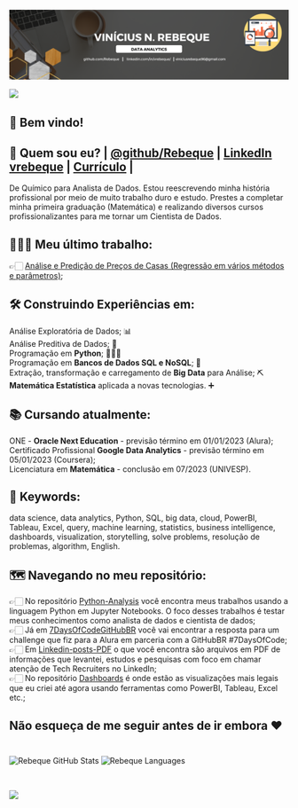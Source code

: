 ![alt text](https://github.com/Rebeque/LinkedIn-Posts-PDF/blob/main/3%20Banner%20Linkedin%20Data%20Analytics.png?raw=true)

![](https://komarev.com/ghpvc/?username=Rebeque&color=242424&style=plastic&label=VISITAS)

##   👋 Bem vindo! 

##   👀 Quem sou eu? | [@github/Rebeque](github.com/Rebeque) | [LinkedIn vrebeque](linkedin.com/in/vrebeque) | [Currículo](https://ssr.resume.tools/to-image/ssid-RaVZ7NcHP-1.webp?cache=ebe22b7abc&size=1400) | <br>
  De Químico para Analista de Dados. Estou reescrevendo minha história profissional por meio de muito trabalho duro e estudo. Prestes a completar minha primeira graduação (Matemática) e realizando diversos cursos profissionalizantes para me tornar um Cientista de Dados. <br>
  
##  👨🏻‍💻 Meu último trabalho: <br>
  👉🏻 <a href="https://github.com/Rebeque/Python-Analysis/blob/main/Pre%C3%A7o%20de%20Casas%20-%20T%C3%A9cnicas%20de%20Regress%C3%A3o%20Avan%C3%A7adas%20-%20Kaggle.ipynb">Análise e Predição de Preços de Casas (Regressão em vários métodos e parâmetros)</a>;<br>
  
##   🛠 Construindo Experiências em: <br>
  Análise Exploratória de Dados; 📊<br>
  Análise Preditiva de Dados; 🔎<br>
  Programação em **Python**; 👨🏻‍💻<br>
  Programação em **Bancos de Dados SQL e NoSQL**; 🎲<br>
  Extração, transformação e carregamento de **Big Data** para Análise; ⛏<br>
  **Matemática Estatística** aplicada a novas tecnologias. ➕<br>

##   📚 Cursando atualmente: <br>
  ONE - **Oracle Next Education** - previsão término em 01/01/2023 (Alura); <br>
  Certificado Profissional **Google Data Analytics** - previsão término em 05/01/2023 (Coursera); <br>
  Licenciatura em **Matemática** - conclusão em 07/2023 (UNIVESP).

##   🔑 Keywords: <br>
  data science, data analytics, Python, SQL, big data, cloud, PowerBI, Tableau, Excel, query, machine learning, statistics, business intelligence, dashboards, visualization, storytelling, solve problems, resolução de problemas, algorithm, English.
  
##   🗺 Navegando no meu repositório: <br>
  👉🏻 No repositório [Python-Analysis](https://github.com/Rebeque/Python-Analysis) você encontra meus trabalhos usando a linguagem Python em Jupyter Notebooks. O foco desses trabalhos é testar meus conhecimentos como analista de dados e cientista de dados; <br>
  👉🏻 Já em [7DaysOfCodeGitHubBR](https://github.com/Rebeque/7DaysOfCodeGitHubBR) você vai encontrar a resposta para um challenge que fiz para a Alura em parceria com a GitHubBR #7DaysOfCode; <br>
  👉🏻 Em [Linkedin-posts-PDF](https://github.com/Rebeque/LinkedIn-Posts-PDF) o que você encontra são arquivos em PDF de informações que levantei, estudos e pesquisas com foco em chamar atenção de Tech Recruiters no LinkedIn; <br>
  👉🏻 No repositório [Dashboards](https://github.com/Rebeque/Dashboards) é onde estão as visualizações mais legais que eu criei até agora usando ferramentas como PowerBI, Tableau, Excel etc.; <br> 
  
## Não esqueça de me seguir antes de ir embora ❤ <br><br>

<p float="left">
 <img width="49%" src="https://github-readme-stats.vercel.app/api?username=Rebeque&theme=darcula&show_icons=true" alt="Rebeque GitHub Stats" />
 <img width="49%" src="https://github-readme-stats.vercel.app/api/top-langs/?username=Rebeque&layout=compact&theme=darcula" alt="Rebeque Languages" />
</p><br>

![](https://hit.yhype.me/github/profile?user_id=41697963)



